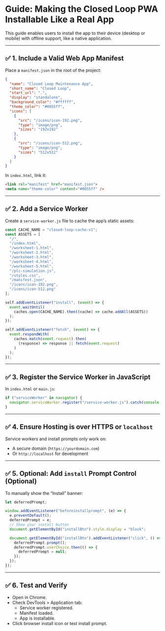 # Guide: Making the Closed Loop PWA Installable Like a Real App

This guide enables users to install the app to their device (desktop or mobile) with offline support, like a native application.

---

## ✅ 1. Include a Valid Web App Manifest

Place a `manifest.json` in the root of the project:

```json
{
  "name": "Closed Loop Maintenance App",
  "short_name": "Closed Loop",
  "start_url": ".",
  "display": "standalone",
  "background_color": "#ffffff",
  "theme_color": "#0055ff",
  "icons": [
    {
      "src": "/icons/icon-192.png",
      "type": "image/png",
      "sizes": "192x192"
    },
    {
      "src": "/icons/icon-512.png",
      "type": "image/png",
      "sizes": "512x512"
    }
  ]
}
```

In `index.html`, link it:

```html
<link rel="manifest" href="manifest.json">
<meta name="theme-color" content="#0055ff" />
```

---

## ✅ 2. Add a Service Worker

Create a `service-worker.js` file to cache the app’s static assets:

```js
const CACHE_NAME = "closed-loop-cache-v1";
const ASSETS = [
  "/",
  "/index.html",
  "/worksheet-1.html",
  "/worksheet-2.html",
  "/worksheet-3.html",
  "/worksheet-4.html",
  "/worksheet-5.html",
  "/plc-simulation.js",
  "/styles.css",
  "/manifest.json",
  "/icons/icon-192.png",
  "/icons/icon-512.png"
];

self.addEventListener("install", (event) => {
  event.waitUntil(
    caches.open(CACHE_NAME).then((cache) => cache.addAll(ASSETS))
  );
});

self.addEventListener("fetch", (event) => {
  event.respondWith(
    caches.match(event.request).then(
      (response) => response || fetch(event.request)
    )
  );
});
```

---

## ✅ 3. Register the Service Worker in JavaScript

In `index.html` or `main.js`:

```js
if ("serviceWorker" in navigator) {
  navigator.serviceWorker.register("/service-worker.js").catch(console.error);
}
```

---

## ✅ 4. Ensure Hosting is over HTTPS or `localhost`

Service workers and install prompts only work on:
- A secure domain (`https://yourdomain.com`)
- Or `http://localhost` for development

---

## ✅ 5. Optional: Add `install` Prompt Control (Optional)

To manually show the “Install” banner:

```js
let deferredPrompt;

window.addEventListener("beforeinstallprompt", (e) => {
  e.preventDefault();
  deferredPrompt = e;
  // Show your install button
  document.getElementById("installBtn").style.display = "block";

  document.getElementById("installBtn").addEventListener("click", () => {
    deferredPrompt.prompt();
    deferredPrompt.userChoice.then(() => {
      deferredPrompt = null;
    });
  });
});
```

---

## ✅ 6. Test and Verify

- Open in Chrome.
- Check DevTools > Application tab:
  - Service worker registered.
  - Manifest loaded.
  - App is installable.
- Click browser install icon or test install prompt.